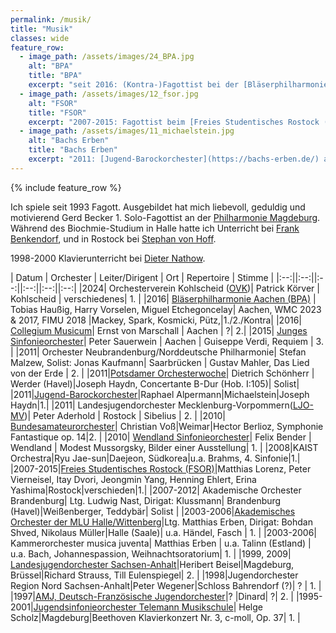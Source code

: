 ```yaml
---
permalink: /musik/
title: "Musik"
classes: wide
feature_row:
  - image_path: /assets/images/24_BPA.jpg
    alt: "BPA"
    title: "BPA"
    excerpt: "seit 2016: (Kontra-)Fagottist bei der [Bläserphilharmonie Aachen (BPA)](https://blaeserphilharmonie-aachen.de/)."
  - image_path: /assets/images/12_fsor.jpg
    alt: "FSOR"
    title: "FSOR"
    excerpt: "2007-2015: Fagottist beim [Freies Studentisches Rostock (FSOR)](https://www.fsor.de). Dirigiert von Tobias Haußig."
  - image_path: /assets/images/11_michaelstein.jpg
    alt: "Bachs Erben"
    title: "Bachs Erben"
    excerpt: "2011: [Jugend-Barockorchester](https://bachs-erben.de/) auf Michaelstein mit Raphael Alpermann."
---
```


{% include feature_row %}

Ich spiele seit 1993 Fagott. Ausgebildet hat mich liebevoll, geduldig und motivierend Gerd Becker 1. Solo-Fagottist an der [Philharmonie Magdeburg](https://www.theater-magdeburg.de/menschen/philharmonie/). Während des Biochmie-Studium in Halle hatte ich Unterricht bei [Frank Benkendorf](https://www.buehnen-halle.de/de/staatskapelle-halle), und in Rostock bei [Stephan von Hoff](https://www.hmt-rostock.de/hochschule/lehrende/institut-fuer-musik/blaeserabteilung/stephan-von-hoff-fagott/).

1998-2000 Klavierunterricht bei [Dieter Nathow](https://www.musikland-sachsenanhalt.de/beitraege/nathow-dieter-1937-2004/).

| Datum | Orchester | Leiter/Dirigent | Ort | Repertoire | Stimme |
|:--:||:--:||:--:||:--:||:--:||:--:|
|2024| Orchesterverein Kohlscheid ([OVK](https://www.orchesterverein-kohlscheid.de/))| Patrick Körver | Kohlscheid | verschiedenes| 1. |
|2016| [Bläserphilharmonie Aachen (BPA)](https://blaeserphilharmonie-aachen.de/) | Tobias Haußig, Harry Vorselen, Miguel Etchegoncelay| Aachen, WMC 2023 & 2017, FIMU 2018 |Mackey, Spark, Kosmicki, Pütz,|1./2./Kontra|
|2016| [Collegium Musicum](https://www.cm.rwth-aachen.de/cms/cm/das-collegium/~mxqhk/orchester/)| Ernst von Marschall | Aachen | ?| 2.|
|2015| [Junges Sinfonieorchester](https://www.jso-aachen.de/)| Peter Sauerwein | Aachen | Guiseppe Verdi, Requiem | 3.  |
|2011| Orchester Neubrandenburg/Norddeutsche Philharmonie| Stefan Malzew, Solist: Jonas Kaufmann| Saarbrücken | Gustav Mahler, Das Lied von der Erde | 2.  |
|2011|[Potsdamer Orchesterwoche](http://www.pow-online.de/)| Dietrich Schönherr | Werder (Havel)|Joseph Haydn, Concertante B-Dur (Hob. I:105)| Solist|
|2011|[Jugend-Barockorchester](https://bachs-erben.de/)|Raphael Alpermann|Michaelstein|Joseph Haydn|1.|
|2011| Landesjugendorchester Mecklenburg-Vorpommern([LJO-MV](https://www.landesmusikrat-mv.de/ensembles/landesjugendorchester/))| Peter Aderhold | Rostock | Sibelius | 2. |
|2010| [Bundesamateurorchester](https://bdlo.de/musizieren/bundesamateurorchester/)| Christian Voß|Weimar|Hector Berlioz, Symphonie Fantastique op. 14|2. |
|2010| [Wendland Sinfonieorchester](https://www.wendlandsinfonieorchester.de/)| Felix Bender | Wendland | Modest Mussorgsky, Bilder einer Ausstellung| 1. |
|2008|KAIST Orchestra|Ryu Jae-sun|Daejeon, Südkorea|u.a. Brahms, 4. Sinfonie|1.|
|2007-2015|[Freies Studentisches Rostock (FSOR)](https://www.fsor.de)|Matthias Lorenz, Peter Vierneisel, Itay Dvori, Jeongmin Yang, Henning Ehlert, Erina Yashima|Rostock|verschieden|1.|
|2007-2012| Akademische Orchester Brandenburg| Ltg. Ludwig Nast, Dirigat: Klussmann| Brandenburg (Havel)|Weißenberger, Teddybär| Solist |
|2003-2006|[Akademisches Orchester der MLU Halle/Wittenberg](https://www.coll-music.uni-halle.de/collegium-musicum/akademisches-orchester/)|Ltg. Matthias Erben, Dirigat: Bohdan Shved, Nikolaus Müller|Halle (Saale)| u.a. Händel, Fasch | 1. |
|2003-2006| Kammerorchester musica juventa| Matthias Erben | u.a. Talinn (Estland) | u.a. Bach, Johannespassion, Weihnachtsoratorium| 1. |
|1999, 2009| [Landesjugendorchester Sachsen-Anhalt](https://lmr-san.de/projekte/landesjugendorchester/das-orchester)|Heribert Beisel|Magdeburg, Brüssel|Richard Strauss, Till Eulenspiegel| 2. |
|1998|Jugendorchester Region Nord Sachsen-Anhalt|Peter Wegener|Schloss Bahrendorf (?)| ? | 1. |
|1997|[AMJ, Deutsch-Französische Jugendorchester](https://musikferien-amj.de/dinard/)|? |Dinard| ?| 2. |
|1995-2001|[Jugendsinfonieorchester Telemann Musikschule](https://www.telemann-konservatorium.de/angebote/jugendsinfonieorchester/)| Helge Scholz|Magdeburg|Beethoven Klavierkonzert Nr. 3, c-moll, Op. 37| 1. |
